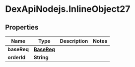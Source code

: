 # DexApiNodejs.InlineObject27

## Properties

Name | Type | Description | Notes
------------ | ------------- | ------------- | -------------
**baseReq** | [**BaseReq**](BaseReq.md) |  | 
**orderId** | **String** |  | 


